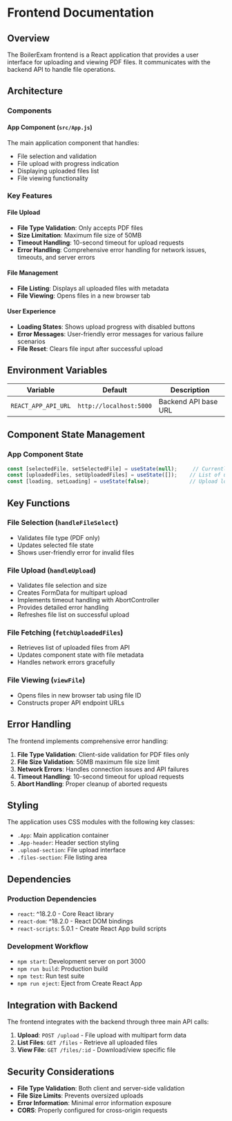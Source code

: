 # Frontend Documentation

## Overview

The BoilerExam frontend is a React application that provides a user interface for uploading and viewing PDF files. It communicates with the backend API to handle file operations.

## Architecture

### Components

#### App Component (`src/App.js`)

The main application component that handles:
- File selection and validation
- File upload with progress indication
- Displaying uploaded files list
- File viewing functionality

### Key Features

#### File Upload
- **File Type Validation**: Only accepts PDF files
- **Size Limitation**: Maximum file size of 50MB
- **Timeout Handling**: 10-second timeout for upload requests
- **Error Handling**: Comprehensive error handling for network issues, timeouts, and server errors

#### File Management
- **File Listing**: Displays all uploaded files with metadata
- **File Viewing**: Opens files in a new browser tab

#### User Experience
- **Loading States**: Shows upload progress with disabled buttons
- **Error Messages**: User-friendly error messages for various failure scenarios
- **File Reset**: Clears file input after successful upload

## Environment Variables

| Variable | Default | Description |
|----------|---------|-------------|
| `REACT_APP_API_URL` | `http://localhost:5000` | Backend API base URL |

## Component State Management

### App Component State

```javascript
const [selectedFile, setSelectedFile] = useState(null);     // Currently selected file
const [uploadedFiles, setUploadedFiles] = useState([]);    // List of uploaded files
const [loading, setLoading] = useState(false);             // Upload loading state
```

## Key Functions

### File Selection (`handleFileSelect`)
- Validates file type (PDF only)
- Updates selected file state
- Shows user-friendly error for invalid files

### File Upload (`handleUpload`)
- Validates file selection and size
- Creates FormData for multipart upload
- Implements timeout handling with AbortController
- Provides detailed error handling
- Refreshes file list on successful upload

### File Fetching (`fetchUploadedFiles`)
- Retrieves list of uploaded files from API
- Updates component state with file metadata
- Handles network errors gracefully

### File Viewing (`viewFile`)
- Opens files in new browser tab using file ID
- Constructs proper API endpoint URLs

## Error Handling

The frontend implements comprehensive error handling:

1. **File Type Validation**: Client-side validation for PDF files only
2. **File Size Validation**: 50MB maximum file size limit
3. **Network Errors**: Handles connection issues and API failures
4. **Timeout Handling**: 10-second timeout for upload requests
5. **Abort Handling**: Proper cleanup of aborted requests

## Styling

The application uses CSS modules with the following key classes:
- `.App`: Main application container
- `.App-header`: Header section styling
- `.upload-section`: File upload interface
- `.files-section`: File listing area

## Dependencies

### Production Dependencies
- `react`: ^18.2.0 - Core React library
- `react-dom`: ^18.2.0 - React DOM bindings
- `react-scripts`: 5.0.1 - Create React App build scripts

### Development Workflow
- `npm start`: Development server on port 3000
- `npm run build`: Production build
- `npm test`: Run test suite
- `npm run eject`: Eject from Create React App

## Integration with Backend

The frontend integrates with the backend through three main API calls:

1. **Upload**: `POST /upload` - File upload with multipart form data
2. **List Files**: `GET /files` - Retrieve all uploaded files
3. **View File**: `GET /files/:id` - Download/view specific file

## Security Considerations

- **File Type Validation**: Both client and server-side validation
- **File Size Limits**: Prevents oversized uploads
- **Error Information**: Minimal error information exposure
- **CORS**: Properly configured for cross-origin requests